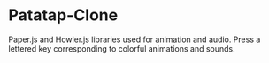 # Patatap-Clone
Paper.js and Howler.js libraries used for animation and audio.
Press a lettered key corresponding to colorful animations and sounds.

